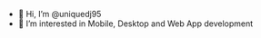 - 👋 Hi, I’m @uniquedj95
- 👀 I’m interested in Mobile, Desktop and Web App development

<!---
uniquedj95/uniquedj95 is a ✨ special ✨ repository because its `README.md` (this file) appears on your GitHub profile.
You can click the Preview link to take a look at your changes.
--->
